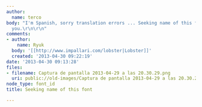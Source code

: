 ```yaml
---
author:
  name: terco
body: "I'm Spanish, sorry translation errors ... Seeking name of this font\r\nthank
  you.\r\n\r\n"
comments:
- author:
    name: Ryuk
  body: '[[http://www.impallari.com/lobster|Lobster]]'
  created: '2013-04-30 09:22:19'
date: '2013-04-30 09:13:28'
files:
- filename: Captura de pantalla 2013-04-29 a las 20.30.29.png
  uri: public://old-images/Captura de pantalla 2013-04-29 a las 20.30.29.png
node_type: font_id
title: Seeking name of this font

---
```

